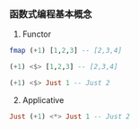 ### 函数式编程基本概念

1. Functor

```hs
fmap (+1) [1,2,3] -- [2,3,4]

(+1) <$> [1,2,3] -- [2,3,4]

(+1) <$> Just 1 -- Just 2
```

2. Applicative

```hs
Just (+1) <*> Just 1 -- Just 2
```
